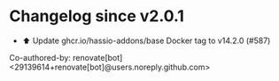 # Changelog since v2.0.1
- ⬆️ Update ghcr.io/hassio-addons/base Docker tag to v14.2.0 (#587)

Co-authored-by: renovate[bot] <29139614+renovate[bot]@users.noreply.github.com> 
